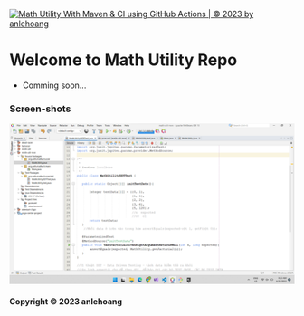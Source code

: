 [![Math Utility With Maven & CI using GitHub Actions | © 2023 by anlehoang](https://github.com/anlehoang6789/math-util-mvn/actions/workflows/math-util-ci.yml/badge.svg)](https://github.com/anlehoang6789/math-util-mvn/actions/workflows/math-util-ci.yml)

# Welcome to Math Utility Repo

* Comming soon...

### Screen-shots
![DDT Source](https://github.com/anlehoang6789/math-util-mvn/blob/main/screenshots/DDTSource.png)

#### Copyright &#169; 2023 anlehoang